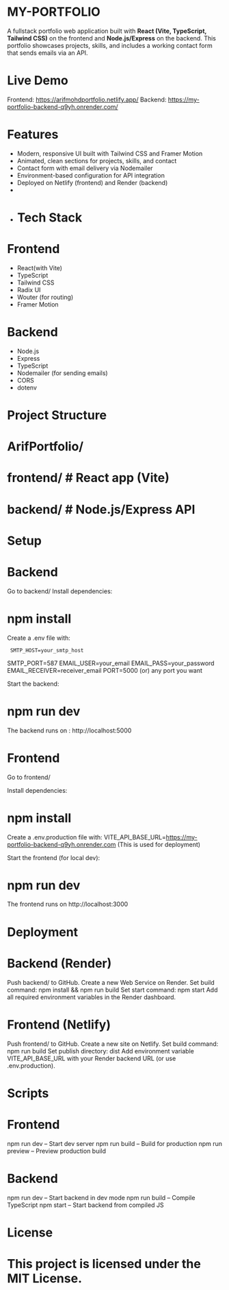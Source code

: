 # MY-PORTFOLIO
A fullstack portfolio web application built with **React (Vite, TypeScript, Tailwind CSS)** on the frontend and **Node.js/Express** on the backend. This portfolio showcases projects, skills, and includes a working contact form that sends emails via an API.

# Live Demo
Frontend: https://arifmohdportfolio.netlify.app/
Backend: https://my-portfolio-backend-q9yh.onrender.com/

# Features
- Modern, responsive UI built with Tailwind CSS and Framer Motion
- Animated, clean sections for projects, skills, and contact
- Contact form with email delivery via Nodemailer
- Environment-based configuration for API integration
- Deployed on Netlify (frontend) and Render (backend)
-
- # Tech Stack

# Frontend
- React(with Vite)
- TypeScript
- Tailwind CSS
- Radix UI
- Wouter (for routing)
- Framer Motion
# Backend
- Node.js
- Express
- TypeScript
- Nodemailer (for sending emails)
- CORS
- dotenv

# Project Structure

# ArifPortfolio/
#  frontend/   # React app (Vite)
#  backend/    # Node.js/Express API

# Setup
#  Backend
Go to backend/
Install dependencies:
  # npm install

Create a .env file with:

     SMTP_HOST=your_smtp_host
   SMTP_PORT=587
   EMAIL_USER=your_email
   EMAIL_PASS=your_password
   EMAIL_RECEIVER=receiver_email
   PORT=5000 (or) any port you want 
   
Start the backend:
 #  npm run dev

The backend runs on : http://localhost:5000

# Frontend
Go to frontend/

Install dependencies:
  # npm install
  
Create a .env.production file with:
   VITE_API_BASE_URL=https://my-portfolio-backend-q9yh.onrender.com  (This is used for deployment)

Start the frontend (for local dev):
# npm run dev

The frontend runs on http://localhost:3000

# Deployment
# Backend (Render)
  Push backend/ to GitHub.
  Create a new Web Service on Render.
  Set build command: npm install && npm run build
  Set start command: npm start
  Add all required environment variables in the Render dashboard.
  
# Frontend (Netlify)
  Push frontend/ to GitHub.
  Create a new site on Netlify.
  Set build command: npm run build
  Set publish directory: dist
  Add environment variable VITE_API_BASE_URL with your Render backend URL (or use .env.production).

# Scripts
# Frontend
  npm run dev – Start dev server
  npm run build – Build for production
  npm run preview – Preview production build
# Backend
  npm run dev – Start backend in dev mode
  npm run build – Compile TypeScript
  npm start – Start backend from compiled JS

  

# License
# This project is licensed under the MIT License.

  
